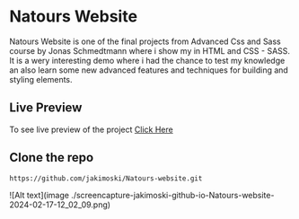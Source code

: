 # Natours Website

Natours Website is one of the final projects from Advanced Css and Sass course by Jonas Schmedtmann where i show my in HTML and CSS - SASS. It is a wery interesting demo where i had the chance to test my knowledge an also learn some new advanced features and techniques for building and styling elements.

## Live Preview

To see live preview of the project [Click Here](https://jakimoski.github.io/Natours-website/ " Natours Website")

## Clone the repo

```
https://github.com/jakimoski/Natours-website.git

```

![Alt text](image ./screencapture-jakimoski-github-io-Natours-website-2024-02-17-12_02_09.png)
